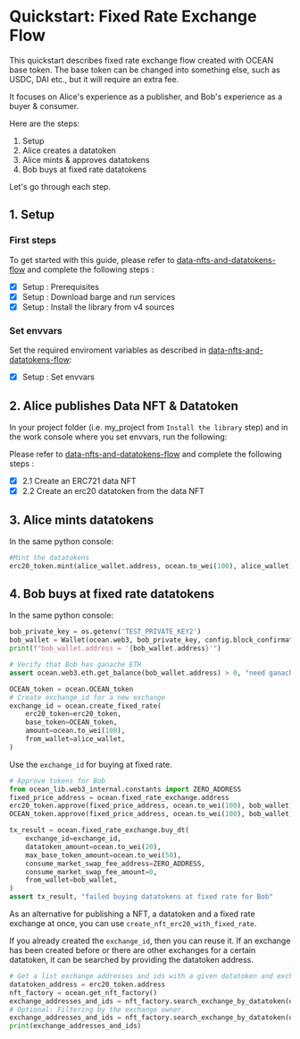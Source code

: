 <!--
Copyright 2022 Ocean Protocol Foundation
SPDX-License-Identifier: Apache-2.0
-->

# Quickstart: Fixed Rate Exchange Flow

This quickstart describes fixed rate exchange flow created with OCEAN base token.
The base token can be changed into something else, such as USDC, DAI etc., but
it will require an extra fee.

It focuses on Alice's experience as a publisher, and Bob's experience as a buyer & consumer.

Here are the steps:

1.  Setup
2.  Alice creates a datatoken
3.  Alice mints & approves datatokens
4.  Bob buys at fixed rate datatokens

Let's go through each step.

## 1. Setup

### First steps

To get started with this guide, please refer to [data-nfts-and-datatokens-flow](data-nfts-and-datatokens-flow.md) and complete the following steps :
- [x] Setup : Prerequisites
- [x] Setup : Download barge and run services
- [x] Setup : Install the library from v4 sources

### Set envvars

Set the required enviroment variables as described in [data-nfts-and-datatokens-flow](data-nfts-and-datatokens-flow.md):
- [x] Setup : Set envvars

## 2. Alice publishes Data NFT & Datatoken

In your project folder (i.e. my_project from `Install the library` step) and in the work console where you set envvars, run the following:

Please refer to [data-nfts-and-datatokens-flow](data-nfts-and-datatokens-flow.md) and complete the following steps :
- [x] 2.1 Create an ERC721 data NFT
- [x] 2.2 Create an erc20 datatoken from the data NFT

## 3. Alice mints datatokens

In the same python console:
```python
#Mint the datatokens
erc20_token.mint(alice_wallet.address, ocean.to_wei(100), alice_wallet)
```

## 4. Bob buys at fixed rate datatokens

In the same python console:
```python
bob_private_key = os.getenv('TEST_PRIVATE_KEY2')
bob_wallet = Wallet(ocean.web3, bob_private_key, config.block_confirmations, config.transaction_timeout)
print(f"bob_wallet.address = '{bob_wallet.address}'")

# Verify that Bob has ganache ETH
assert ocean.web3.eth.get_balance(bob_wallet.address) > 0, "need ganache ETH"

OCEAN_token = ocean.OCEAN_token
# Create exchange_id for a new exchange
exchange_id = ocean.create_fixed_rate(
    erc20_token=erc20_token,
    base_token=OCEAN_token,
    amount=ocean.to_wei(100),
    from_wallet=alice_wallet,
)
```

Use the `exchange_id` for buying at fixed rate.

```python
# Approve tokens for Bob
from ocean_lib.web3_internal.constants import ZERO_ADDRESS
fixed_price_address = ocean.fixed_rate_exchange.address
erc20_token.approve(fixed_price_address, ocean.to_wei(100), bob_wallet)
OCEAN_token.approve(fixed_price_address, ocean.to_wei(100), bob_wallet)

tx_result = ocean.fixed_rate_exchange.buy_dt(
    exchange_id=exchange_id,
    datatoken_amount=ocean.to_wei(20),
    max_base_token_amount=ocean.to_wei(50),
    consume_market_swap_fee_address=ZERO_ADDRESS,
    consume_market_swap_fee_amount=0,
    from_wallet=bob_wallet,
)
assert tx_result, "failed buying datatokens at fixed rate for Bob"
```

As an alternative for publishing a NFT, a datatoken and a fixed rate exchange at once, you can use `create_nft_erc20_with_fixed_rate`.

If you already created the `exchange_id`, then you can reuse it.
If an exchange has been created before or there are other
exchanges for a certain datatoken, it can be searched by
providing the datatoken address.
```python
# Get a list exchange addresses and ids with a given datatoken and exchange owner.
datatoken_address = erc20_token.address
nft_factory = ocean.get_nft_factory()
exchange_addresses_and_ids = nft_factory.search_exchange_by_datatoken(ocean.fixed_rate_exchange, datatoken_address)
# Optional: Filtering by the exchange owner.
exchange_addresses_and_ids = nft_factory.search_exchange_by_datatoken(ocean.fixed_rate_exchange, datatoken_address, alice_wallet.address)
print(exchange_addresses_and_ids)
```

